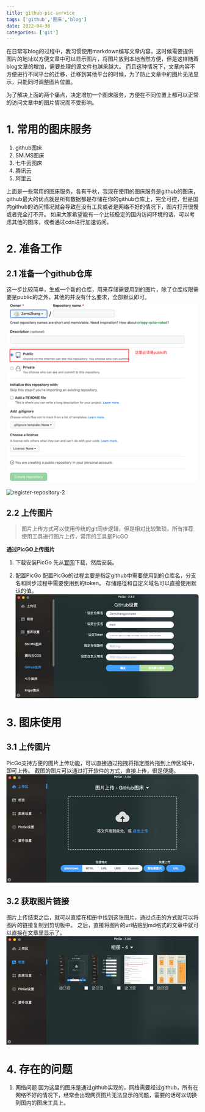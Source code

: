 ```yaml
---
title: github-pic-service
tags: ['github','图床','blog']
date: 2022-04-30
categories: ['git']
---
```

在日常写blog的过程中，我习惯使用markdown编写文章内容，这时候需要提供图片的地址以方便文章中可以显示图片，将图片放到本地当然方便，但是这样随着blog文章的增加，需要处理的源文件也越来越大。
而且这种情况下，文章内容不方便进行不同平台的迁移，迁移到其他平台的时候，为了防止文章中的图片无法显示，只能同时调整图片位置。

<!--more-->

为了解决上面的两个痛点，决定增加一个图床服务，方便在不同位置上都可以正常的访问文章中的图片情况而不受影响。

# 1. 常用的图床服务
1. github图床
2. SM.MS图床
3. 七牛云图床
4. 腾讯云
5. 阿里云

上面是一些常用的图床服务，各有千秋，我现在使用的图床服务是github的图床，github最大的优点就是所有数据都是存储在你的github仓库上，完全可控，但是国内github的访问情况就会导致在没有工具或者是网络不好的情况下，图片打开很慢或者完全打不开。
如果大家希望能有一个比较稳定的国内访问环境的话，可以考虑其他的图床，或者通过cdn进行加速访问。

# 2. 准备工作
## 2.1 准备一个github仓库
这一步比较简单，生成一个新的仓库，用来存储需要用到的图片，除了仓库权限需要是public的之外，其他的并没有什么要求，全部默认即可。
![register-repository](https://raw.githubusercontent.com/ZermZhang/pictures/main/20220430082824.png)

![register-repository-2](https://cdn.jsdelivr.net/gh/ZermZhang/pictures/main/20220430082824.png)


## 2.2 上传图片
> 图片上传方式可以使用传统的git同步逻辑，但是相对比较繁琐，所有推荐使用工具进行图片上传，常用的工具是PicGO

**通过PicGO上传图片**
1. 下载安装PicGo
先从[官网](https://molunerfinn.com/PicGo/)下载，然后安装。

2. 配置PicGo
配置PicGo的过程主要是指定github中需要使用到的仓库名，分支名和同步过程中需要使用到的token。
存储路径和自定义域名可以直接使用默认的值。
![config-for-PicGo](https://raw.githubusercontent.com/ZermZhang/pictures/main/20220430083319.png)

# 3. 图床使用
## 3.1 上传图片
PicGo支持方便的图片上传功能，可以直接通过拖拽将指定图片拖到上传区域中，即可上传。
截图的图片可以通过打开软件的方式，直接上传，很是便捷。
![upload-pic](https://raw.githubusercontent.com/ZermZhang/pictures/main/20220430083616.png)

## 3.2 获取图片链接
图片上传结束之后，就可以直接在相册中找到这张图片，通过点击的方式就可以将图片的链接复制到剪切板中。
之后，直接将图片的url粘贴到md格式的文章中就可以直接在文章里显示了。
![copy-pic-url](https://raw.githubusercontent.com/ZermZhang/pictures/main/20220430083651.png)

# 4. 存在的问题
1. 网络问题
因为这里的图床是通过github实现的，网络需要经过github，所有在网络不好的情况下，经常会出现网页图片无法显示的问题，需要的话可以切换到国内的图床工具上。
